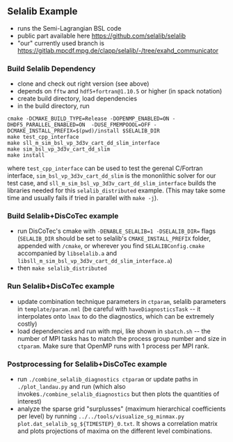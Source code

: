 ## Selalib Example

* runs the Semi-Lagrangian BSL code
* public part available here https://github.com/selalib/selalib
* "our" currently used branch is https://gitlab.mpcdf.mpg.de/clapp/selalib/-/tree/exahd_communicator

### Build Selalib Dependency
* clone and check out right version (see above)
* depends on `fftw` and `hdf5+fortran@1.10.5` or higher (in spack notation)
* create build directory, load dependencies
* in the build directory, run
```
cmake -DCMAKE_BUILD_TYPE=Release -DOPENMP_ENABLED=ON -DHDF5_PARALLEL_ENABLED=ON  -DUSE_FMEMPOOOL=OFF -DCMAKE_INSTALL_PREFIX=$(pwd)/install $SELALIB_DIR
make test_cpp_interface
make sll_m_sim_bsl_vp_3d3v_cart_dd_slim_interface
make sim_bsl_vp_3d3v_cart_dd_slim
make install
```
where `test_cpp_interface` can be used to test the gerenal C/Fortran interface, `sim_bsl_vp_3d3v_cart_dd_slim` is the mononlithic solver for our test case, and `sll_m_sim_bsl_vp_3d3v_cart_dd_slim_interface` builds the libraries needed for this `selalib_distributed` example. (This may take some time and usually fails if tried in parallel with `make -j`).


### Build Selalib+DisCoTec example
* run DisCoTec's cmake with `-DENABLE_SELALIB=1 -DSELALIB_DIR=` flags (`SELALIB_DIR` should be set to selalib's `CMAKE_INSTALL_PREFIX` folder, appended with `/cmake`, or wherever you find `SELALIBConfig.cmake` accompanied by `libselalib.a` and `libsll_m_sim_bsl_vp_3d3v_cart_dd_slim_interface.a`)
* then `make selalib_distributed`

### Run Selalib+DisCoTec example
* update combination technique parameters in `ctparam`, selalib parameters in `template/param.nml` (be careful with `haveDiagnosticsTask` -- it interpolates onto `lmax` to do the diagnostics, which can be extremely costly)
* load dependencies and run with mpi, like shown in `sbatch.sh` -- the number of MPI tasks has to match the process group number and size in `ctparam`. Make sure that OpenMP runs with 1 process per MPI rank.

### Postprocessing for Selalib+DisCoTec example
* run `./combine_selalib_diagnostics ctparam` or update paths in `./plot_landau.py` and run (which also invokes`./combine_selalib_diagnostics` but then plots the quantities of interest)
* analyze the sparse grid "surplusses" (maximum hierarchical coefficients per level) by running `../../tools/visualize_sg_minmax.py plot.dat_selalib_sg_${TIMESTEP}_0.txt`. It shows a correlation matrix and plots projections of maxima on the different level combinations.